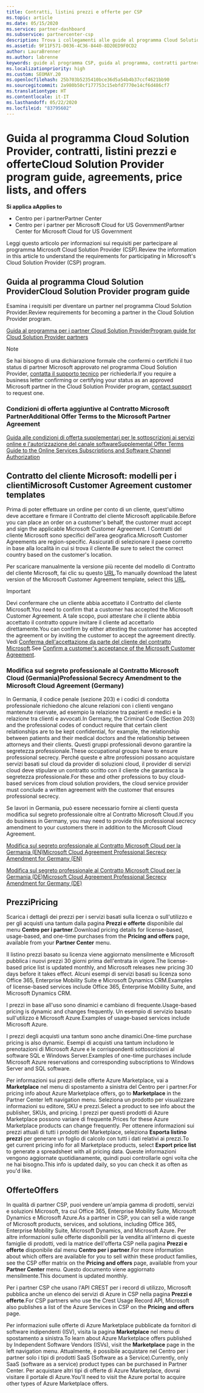 ```yaml
---
title: Contratti, listini prezzi e offerte per CSP
ms.topic: article
ms.date: 05/15/2020
ms.service: partner-dashboard
ms.subservice: partnercenter-csp
description: Trova i collegamenti alle guide al programma Cloud Solution Provider, ai contratti per i partner, ai contratti per i clienti, ai listini prezzi e alle offerte.
ms.assetid: 9F11F571-D036-4C36-8440-8D20ED9F0CD2
author: LauraBrenner
ms.author: labrenne
keywords: guide al programma CSP, guida al programma, contratti partner, contratto cliente, listini prezzi, offerte
ms.localizationpriority: high
ms.custom: SEOMAY.20
ms.openlocfilehash: 25b703b5235410bce36d5a54b4b37ccf4621bb90
ms.sourcegitcommit: 2a980b50cf177753c15ebfd7770e14cf6d486cf7
ms.translationtype: HT
ms.contentlocale: it-IT
ms.lasthandoff: 05/22/2020
ms.locfileid: "83795602"
---
```

# <a name="cloud-solution-provider-program-guide-agreements-price-lists-and-offers"></a><span data-ttu-id="6d36d-104">Guida al programma Cloud Solution Provider, contratti, listini prezzi e offerte</span><span class="sxs-lookup"><span data-stu-id="6d36d-104">Cloud Solution Provider program guide, agreements, price lists, and offers</span></span>

<span data-ttu-id="6d36d-105">**Si applica a**</span><span class="sxs-lookup"><span data-stu-id="6d36d-105">**Applies to**</span></span>

- <span data-ttu-id="6d36d-106">Centro per i partner</span><span class="sxs-lookup"><span data-stu-id="6d36d-106">Partner Center</span></span>
- <span data-ttu-id="6d36d-107">Centro per i partner per Microsoft Cloud for US Government</span><span class="sxs-lookup"><span data-stu-id="6d36d-107">Partner Center for Microsoft Cloud for US Government</span></span>


<span data-ttu-id="6d36d-108">Leggi questo articolo per informazioni sui requisiti per partecipare al programma Microsoft Cloud Solution Provider (CSP).</span><span class="sxs-lookup"><span data-stu-id="6d36d-108">Review the information in this article to understand the requirements for participating in Microsoft's Cloud Solution Provider (CSP) program.</span></span>

## <a name="cloud-solution-provider-program-guide"></a><span data-ttu-id="6d36d-109">Guida al programma Cloud Solution Provider</span><span class="sxs-lookup"><span data-stu-id="6d36d-109">Cloud Solution Provider program guide</span></span>

<span data-ttu-id="6d36d-110">Esamina i requisiti per diventare un partner nel programma Cloud Solution Provider.</span><span class="sxs-lookup"><span data-stu-id="6d36d-110">Review requirements for becoming a partner in the Cloud Solution Provider program.</span></span>

[<span data-ttu-id="6d36d-111">Guida al programma per i partner Cloud Solution Provider</span><span class="sxs-lookup"><span data-stu-id="6d36d-111">Program guide for Cloud Solution Provider partners</span></span>](https://go.microsoft.com/fwlink/p/?LinkId=617100)

>[!Note]
><span data-ttu-id="6d36d-112">Se hai bisogno di una dichiarazione formale che confermi o certifichi il tuo status di partner Microsoft approvato nel programma Cloud Solution Provider, [contatta il supporto tecnico](https://partner.microsoft.com/pcv/servicerequests/create) per richiederla.</span><span class="sxs-lookup"><span data-stu-id="6d36d-112">If you require a business letter confirming or certifying your status as an approved Microsoft partner in the Cloud Solution Provider program, [contact support](https://partner.microsoft.com/pcv/servicerequests/create) to request one.</span></span>

### <a name="additional-offer-terms-to-the-microsoft-partner-agreement"></a><span data-ttu-id="6d36d-113">Condizioni di offerta aggiuntive al Contratto Microsoft Partner</span><span class="sxs-lookup"><span data-stu-id="6d36d-113">Additional Offer Terms to the Microsoft Partner Agreement</span></span>

[<span data-ttu-id="6d36d-114">Guida alle condizioni di offerta supplementari per le sottoscrizioni ai servizi online e l'autorizzazione del canale software</span><span class="sxs-lookup"><span data-stu-id="6d36d-114">Supplemental Offer Terms Guide to the Online Services Subscriptions and Software Channel Authorization</span></span>](https://query.prod.cms.rt.microsoft.com/cms/api/am/binary/RE3NOo7)

## <a name="microsoft-customer-agreement-customer-templates"></a><span data-ttu-id="6d36d-115">Contratto del cliente Microsoft: modelli per i clienti</span><span class="sxs-lookup"><span data-stu-id="6d36d-115">Microsoft Customer Agreement customer templates</span></span>

<span data-ttu-id="6d36d-116">Prima di poter effettuare un ordine per conto di un cliente, quest'ultimo deve accettare e firmare il Contratto del cliente Microsoft applicabile.</span><span class="sxs-lookup"><span data-stu-id="6d36d-116">Before you can place an order on a customer's behalf, the customer must accept and sign the applicable Microsoft Customer Agreement.</span></span> <span data-ttu-id="6d36d-117">I Contratti del cliente Microsoft sono specifici dell'area geografica.</span><span class="sxs-lookup"><span data-stu-id="6d36d-117">Microsoft Customer Agreements are region-specific.</span></span> <span data-ttu-id="6d36d-118">Assicurati di selezionare il paese corretto in base alla località in cui si trova il cliente.</span><span class="sxs-lookup"><span data-stu-id="6d36d-118">Be sure to select the correct country based on the customer's location.</span></span>

<span data-ttu-id="6d36d-119">Per scaricare manualmente la versione più recente del modello di Contratto del cliente Microsoft, fai clic su questo [URL](https://aka.ms/customeragreement).</span><span class="sxs-lookup"><span data-stu-id="6d36d-119">To manually download the latest version of the Microsoft Customer Agreement template, select this [URL](https://aka.ms/customeragreement).</span></span>

>[!IMPORTANT]
><span data-ttu-id="6d36d-120">Devi confermare che un cliente abbia accettato il Contratto del cliente Microsoft.</span><span class="sxs-lookup"><span data-stu-id="6d36d-120">You need to confirm that a customer has accepted the Microsoft Customer Agreement.</span></span> <span data-ttu-id="6d36d-121">A tale scopo, puoi attestare che il cliente abbia accettato il contratto oppure invitare il cliente ad accettarlo direttamente.</span><span class="sxs-lookup"><span data-stu-id="6d36d-121">You can confirm by either attesting the customer has accepted the agreement or by inviting the customer to accept the agreement directly.</span></span> <span data-ttu-id="6d36d-122">Vedi [Conferma dell'accettazione da parte del cliente del contratto Microsoft](confirm-customer-agreement.md).</span><span class="sxs-lookup"><span data-stu-id="6d36d-122">See [Confirm a customer's acceptance of the Microsoft Customer Agreement](confirm-customer-agreement.md).</span></span>

### <a name="professional-secrecy-amendment-to-the-microsoft-cloud-agreement-germany"></a><span data-ttu-id="6d36d-123">Modifica sul segreto professionale al Contratto Microsoft Cloud (Germania)</span><span class="sxs-lookup"><span data-stu-id="6d36d-123">Professional Secrecy Amendment to the Microsoft Cloud Agreement (Germany)</span></span>

<span data-ttu-id="6d36d-124">In Germania, il codice penale (sezione 203) e i codici di condotta professionale richiedono che alcune relazioni con i clienti vengano mantenute riservate, ad esempio la relazione tra pazienti e medici e la relazione tra clienti e avvocati.</span><span class="sxs-lookup"><span data-stu-id="6d36d-124">In Germany, the Criminal Code (Section 203) and the professional codes of conduct require that certain client relationships are to be kept confidential, for example, the relationship between patients and their medical doctors and the relationship between attorneys and their clients.</span></span> <span data-ttu-id="6d36d-125">Questi gruppi professionali devono garantire la segretezza professionale.</span><span class="sxs-lookup"><span data-stu-id="6d36d-125">These occupational groups have to ensure professional secrecy.</span></span> <span data-ttu-id="6d36d-126">Perché queste e altre professioni possano acquistare servizi basati sul cloud da provider di soluzioni cloud, il provider di servizi cloud deve stipulare un contratto scritto con il cliente che garantisca la segretezza professionale.</span><span class="sxs-lookup"><span data-stu-id="6d36d-126">For these and other professions to buy cloud-based services from cloud solution providers, the cloud service provider must conclude a written agreement with the customer that ensures professional secrecy.</span></span>

<span data-ttu-id="6d36d-127">Se lavori in Germania, può essere necessario fornire ai clienti questa modifica sul segreto professionale oltre al Contratto Microsoft Cloud.</span><span class="sxs-lookup"><span data-stu-id="6d36d-127">If you do business in Germany, you may need to provide this professional secrecy amendment to your customers there in addition to the Microsoft Cloud Agreement.</span></span>

[<span data-ttu-id="6d36d-128">Modifica sul segreto professionale al Contratto Microsoft Cloud per la Germania (EN)</span><span class="sxs-lookup"><span data-stu-id="6d36d-128">Microsoft Cloud Agreement Professional Secrecy Amendment for Germany (EN)</span></span>](https://go.microsoft.com/fwlink/?linkid=2030827&clcid=0x409)

[<span data-ttu-id="6d36d-129">Modifica sul segreto professionale al Contratto Microsoft Cloud per la Germania (DE)</span><span class="sxs-lookup"><span data-stu-id="6d36d-129">Microsoft Cloud Agreement Professional Secrecy Amendment for Germany (DE)</span></span>](https://go.microsoft.com/fwlink/?linkid=2030827&clcid=0x407)

## <a name="pricing"></a><span data-ttu-id="6d36d-130">Prezzi</span><span class="sxs-lookup"><span data-stu-id="6d36d-130">Pricing</span></span>

<span data-ttu-id="6d36d-131">Scarica i dettagli dei prezzi per i servizi basati sulla licenza o sull'utilizzo e per gli acquisti una tantum dalla pagina **Prezzi e offerte** disponibile dal menu **Centro per i partner**.</span><span class="sxs-lookup"><span data-stu-id="6d36d-131">Download pricing details for license-based, usage-based, and one-time purchases from the **Pricing and offers** page, available from your **Partner Center** menu.</span></span>

<span data-ttu-id="6d36d-132">Il listino prezzi basato su licenza viene aggiornato mensilmente e Microsoft pubblica i nuovi prezzi 30 giorni prima dell'entrata in vigore.</span><span class="sxs-lookup"><span data-stu-id="6d36d-132">The license-based price list is updated monthly, and Microsoft releases new pricing 30 days before it takes effect.</span></span> <span data-ttu-id="6d36d-133">Alcuni esempi di servizi basati su licenza sono Office 365, Enterprise Mobility Suite e Microsoft Dynamics CRM.</span><span class="sxs-lookup"><span data-stu-id="6d36d-133">Examples of license-based services include Office 365, Enterprise Mobility Suite, and Microsoft Dynamics CRM.</span></span> 

<span data-ttu-id="6d36d-134">I prezzi in base all'uso sono dinamici e cambiano di frequente.</span><span class="sxs-lookup"><span data-stu-id="6d36d-134">Usage-based pricing is dynamic and changes frequently.</span></span> <span data-ttu-id="6d36d-135">Un esempio di servizio basato sull'utilizzo è Microsoft Azure.</span><span class="sxs-lookup"><span data-stu-id="6d36d-135">Examples of usage-based services include Microsoft Azure.</span></span>

<span data-ttu-id="6d36d-136">I prezzi degli acquisti una tantum sono anche dinamici.</span><span class="sxs-lookup"><span data-stu-id="6d36d-136">One-time purchase pricing is also dynamic.</span></span> <span data-ttu-id="6d36d-137">Esempi di acquisti una tantum includono le prenotazioni di Microsoft Azure e le corrispondenti sottoscrizioni al software SQL e Windows Server.</span><span class="sxs-lookup"><span data-stu-id="6d36d-137">Examples of one-time purchases include Microsoft Azure reservations and corresponding subscriptions to Windows Server and SQL software.</span></span>

<span data-ttu-id="6d36d-138">Per informazioni sui prezzi delle offerte Azure Marketplace, vai a **Marketplace** nel menu di spostamento a sinistra del Centro per i partner.</span><span class="sxs-lookup"><span data-stu-id="6d36d-138">For pricing info about Azure Marketplace offers, go to **Marketplace** in the Partner Center left navigation menu.</span></span> <span data-ttu-id="6d36d-139">Seleziona un prodotto per visualizzare informazioni su editore, SKU e prezzi.</span><span class="sxs-lookup"><span data-stu-id="6d36d-139">Select a product to see info about the publisher, SKUs, and pricing.</span></span> <span data-ttu-id="6d36d-140">I prezzi per questi prodotti di Azure Marketplace possono variare di frequente.</span><span class="sxs-lookup"><span data-stu-id="6d36d-140">Prices for these Azure Marketplace products can change frequently.</span></span> <span data-ttu-id="6d36d-141">Per ottenere informazioni sui prezzi attuali di tutti i prodotti del Marketplace, seleziona **Esporta listino prezzi** per generare un foglio di calcolo con tutti i dati relativi ai prezzi.</span><span class="sxs-lookup"><span data-stu-id="6d36d-141">To get current pricing info for all Marketplace products, select **Export price list** to generate a spreadsheet with all pricing data.</span></span> <span data-ttu-id="6d36d-142">Queste informazioni vengono aggiornate quotidianamente, quindi puoi controllarle ogni volta che ne hai bisogno.</span><span class="sxs-lookup"><span data-stu-id="6d36d-142">This info is updated daily, so you can check it as often as you'd like.</span></span>

## <a name="offers"></a><span data-ttu-id="6d36d-143">Offerte</span><span class="sxs-lookup"><span data-stu-id="6d36d-143">Offers</span></span>

<span data-ttu-id="6d36d-144">In qualità di partner CSP, puoi vendere un'ampia gamma di prodotti, servizi e soluzioni Microsoft, tra cui Office 365, Enterprise Mobility Suite, Microsoft Dynamics e Microsoft Azure.</span><span class="sxs-lookup"><span data-stu-id="6d36d-144">As a partner in CSP, you can sell a wide range of Microsoft products, services, and solutions, including Office 365, Enterprise Mobility Suite, Microsoft Dynamics, and Microsoft Azure.</span></span> <span data-ttu-id="6d36d-145">Per altre informazioni sulle offerte disponibili per la vendita all'interno di queste famiglie di prodotti, vedi la matrice dell'offerta CSP nella pagina **Prezzi e offerte** disponibile dal menu **Centro per i partner**.</span><span class="sxs-lookup"><span data-stu-id="6d36d-145">For more information about which offers are available for you to sell within these product families, see the CSP offer matrix on the **Pricing and offers** page, available from your **Partner Center** menu.</span></span> <span data-ttu-id="6d36d-146">Questo documento viene aggiornato mensilmente.</span><span class="sxs-lookup"><span data-stu-id="6d36d-146">This document is updated monthly.</span></span>

<span data-ttu-id="6d36d-147">Per i partner CSP che usano l'API CREST per i record di utilizzo, Microsoft pubblica anche un elenco dei servizi di Azure in CSP nella pagina **Prezzi e offerte**.</span><span class="sxs-lookup"><span data-stu-id="6d36d-147">For CSP partners who use the Crest Usage Record API, Microsoft also publishes a list of the Azure Services in CSP on the **Pricing and offers** page.</span></span>

<span data-ttu-id="6d36d-148">Per informazioni sulle offerte di Azure Marketplace pubblicate da fornitori di software indipendenti (ISV), visita la pagina **Marketplace** nel menu di spostamento a sinistra.</span><span class="sxs-lookup"><span data-stu-id="6d36d-148">To learn about Azure Marketplace offers published by Independent Software Vendors  (ISVs), visit the **Marketplace** page in the left navigation menu.</span></span> <span data-ttu-id="6d36d-149">Attualmente, è possibile acquistare nel Centro per i partner solo i tipi di prodotti SaaS (Software as a Service).</span><span class="sxs-lookup"><span data-stu-id="6d36d-149">Currently, only SaaS (software as a service) product types can be purchased in Partner Center.</span></span> <span data-ttu-id="6d36d-150">Per acquistare altri tipi di offerte di Azure Marketplace, dovrai visitare il portale di Azure.</span><span class="sxs-lookup"><span data-stu-id="6d36d-150">You'll need to visit the Azure portal to acquire other types of Azure Marketplace offers.</span></span>
